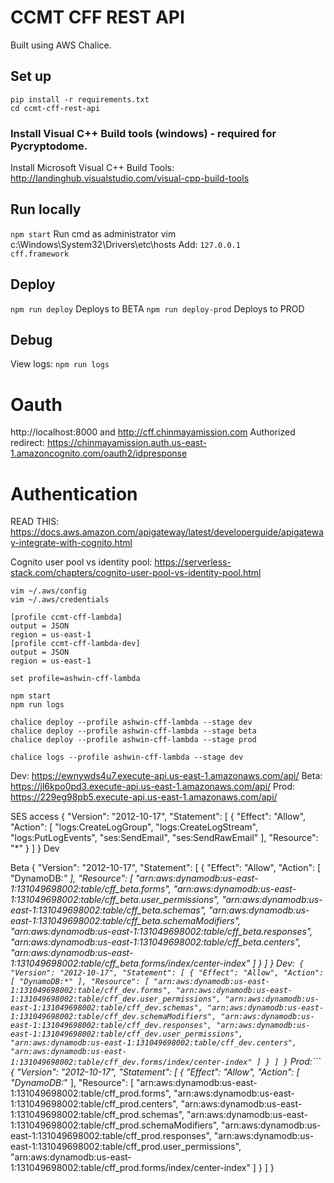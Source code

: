 # CCMT CFF REST API
Built using AWS Chalice.

## Set up
```
pip install -r requirements.txt
cd ccmt-cff-rest-api

```
### Install Visual C++ Build tools (windows) - required for Pycryptodome.
Install Microsoft Visual C++ Build Tools: http://landinghub.visualstudio.com/visual-cpp-build-tools

## Run locally
```npm start```
Run cmd as administrator
vim c:\Windows\System32\Drivers\etc\hosts
Add: `127.0.0.1       cff.framework`

## Deploy
```npm run deploy``` Deploys to BETA
```npm run deploy-prod``` Deploys to PROD

## Debug
View logs:
```npm run logs```

# Oauth
http://localhost:8000 and http://cff.chinmayamission.com
Authorized redirect: https://chinmayamission.auth.us-east-1.amazoncognito.com/oauth2/idpresponse


# Authentication
READ THIS: https://docs.aws.amazon.com/apigateway/latest/developerguide/apigateway-integrate-with-cognito.html

Cognito user pool vs identity pool:
https://serverless-stack.com/chapters/cognito-user-pool-vs-identity-pool.html

```
vim ~/.aws/config
vim ~/.aws/credentials

[profile ccmt-cff-lambda]
output = JSON
region = us-east-1
[profile ccmt-cff-lambda-dev]
output = JSON
region = us-east-1

set profile=ashwin-cff-lambda

npm start
npm run logs

chalice deploy --profile ashwin-cff-lambda --stage dev
chalice deploy --profile ashwin-cff-lambda --stage beta
chalice deploy --profile ashwin-cff-lambda --stage prod

chalice logs --profile ashwin-cff-lambda --stage dev
```

Dev: https://ewnywds4u7.execute-api.us-east-1.amazonaws.com/api/
Beta: https://jl6kpo0pd3.execute-api.us-east-1.amazonaws.com/api/
Prod: https://229eg98pb5.execute-api.us-east-1.amazonaws.com/api/

SES access
{
    "Version": "2012-10-17",
    "Statement": [
        {
            "Effect": "Allow",
            "Action": [
                "logs:CreateLogGroup",
                "logs:CreateLogStream",
                "logs:PutLogEvents",
                "ses:SendEmail",
                "ses:SendRawEmail"
            ],
            "Resource": "*"
        }
    ]
}
Dev

Beta
{
    "Version": "2012-10-17",
    "Statement": [
        {
            "Effect": "Allow",
            "Action": [
                "DynamoDB:*"
            ],
            "Resource": [
                "arn:aws:dynamodb:us-east-1:131049698002:table/cff_beta.forms",
                "arn:aws:dynamodb:us-east-1:131049698002:table/cff_beta.user_permissions",
                "arn:aws:dynamodb:us-east-1:131049698002:table/cff_beta.schemas",
                "arn:aws:dynamodb:us-east-1:131049698002:table/cff_beta.schemaModifiers",
                "arn:aws:dynamodb:us-east-1:131049698002:table/cff_beta.responses",
                "arn:aws:dynamodb:us-east-1:131049698002:table/cff_beta.centers",
                "arn:aws:dynamodb:us-east-1:131049698002:table/cff_beta.forms/index/center-index"
            ]
        }
    ]
}
Dev:```
{
    "Version": "2012-10-17",
    "Statement": [
        {
            "Effect": "Allow",
            "Action": [
                "DynamoDB:*"
            ],
            "Resource": [
                "arn:aws:dynamodb:us-east-1:131049698002:table/cff_dev.forms",
                "arn:aws:dynamodb:us-east-1:131049698002:table/cff_dev.user_permissions",
                "arn:aws:dynamodb:us-east-1:131049698002:table/cff_dev.schemas",
                "arn:aws:dynamodb:us-east-1:131049698002:table/cff_dev.schemaModifiers",
                "arn:aws:dynamodb:us-east-1:131049698002:table/cff_dev.responses",
                "arn:aws:dynamodb:us-east-1:131049698002:table/cff_dev.user_permissions",
                "arn:aws:dynamodb:us-east-1:131049698002:table/cff_dev.centers",
                "arn:aws:dynamodb:us-east-1:131049698002:table/cff_dev.forms/index/center-index"
            ]
        }
    ]
}```
Prod:```
{
    "Version": "2012-10-17",
    "Statement": [
        {
            "Effect": "Allow",
            "Action": [
                "DynamoDB:*"
            ],
            "Resource": [
                "arn:aws:dynamodb:us-east-1:131049698002:table/cff_prod.forms",
                "arn:aws:dynamodb:us-east-1:131049698002:table/cff_prod.centers",
                "arn:aws:dynamodb:us-east-1:131049698002:table/cff_prod.schemas",
                "arn:aws:dynamodb:us-east-1:131049698002:table/cff_prod.schemaModifiers",
                "arn:aws:dynamodb:us-east-1:131049698002:table/cff_prod.responses",
                "arn:aws:dynamodb:us-east-1:131049698002:table/cff_prod.user_permissions",
                "arn:aws:dynamodb:us-east-1:131049698002:table/cff_prod.forms/index/center-index"
            ]
        }
    ]
}
```